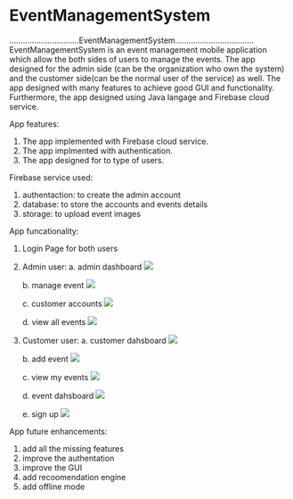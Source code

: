 # EventManagementSystem
...............................EventManagementSystem...................................
EventManagementSystem is an event management mobile application which allow the both sides of users to manage the events. 
The app designed for the admin side (can be the organization who own the system) and the customer side(can be the normal user of the service) as well.
The app designed with many features to achieve good GUI and functionality. Furthermore, the app designed using Java langage and Firebase cloud service. 


App features: 
1. The app implemented with Firebase cloud service.
2. The app implmented with authentication.
3. The app designed for to type of users.

Firebase service used: 
  1. authentaction: to create the admin account
  2. database: to store the accounts and events details
  3. storage: to upload event images

App funcationality:
1. Login Page for both users

2. Admin user:
   a. admin dashboard
   ![](adminpanel.JPG) 
   
   b. manage event
    ![](manageevent.JPG) 
    
    
   c. customer accounts
    ![](customeraccounts.JPG) 
    
    
   d. view all events
   ![](eventlist.JPG) 

3. Customer user:
   a. customer dahsboard
    ![](customerpanel.JPG) 
    
    
   b. add event
    ![](addevent.JPG) 
    
    
   c. view my events
    ![](viewmyevent.JPG) 
    
    
   d. event dahsboard 
    ![](eventlist.JPG) 
    
    e. sign up
    ![](register.JPG) 
 
 
App future enhancements:
  1. add all the missing features
  2. improve the authentation
  3. improve the GUI
  4. add recoomendation engine
  5. add offline mode 
  
    
    
    
    
